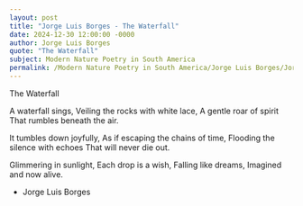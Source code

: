 ```yaml
---
layout: post
title: "Jorge Luis Borges - The Waterfall"
date: 2024-12-30 12:00:00 -0000
author: Jorge Luis Borges
quote: "The Waterfall"
subject: Modern Nature Poetry in South America
permalink: /Modern Nature Poetry in South America/Jorge Luis Borges/Jorge Luis Borges - The Waterfall
---
```


The Waterfall

A waterfall sings,
Veiling the rocks with white lace,
A gentle roar of spirit
That rumbles beneath the air.

It tumbles down joyfully,
As if escaping the chains of time,
Flooding the silence with echoes
That will never die out.

Glimmering in sunlight,
Each drop is a wish,
Falling like dreams,
Imagined and now alive.


- Jorge Luis Borges

